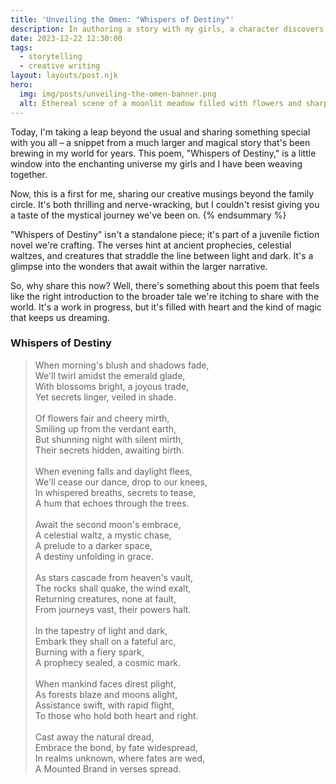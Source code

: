 ```yaml
---
title: 'Unveiling the Omen: "Whispers of Destiny"'
description: In authoring a story with my girls, a character discovers an ancient manuscript. This is a poem found within.
date: 2023-12-22 12:30:00
tags:
  - storytelling
  - creative writing
layout: layouts/post.njk
hero:
  img: img/posts/unveiling-the-omen-banner.png
  alt: Ethereal scene of a moonlit meadow filled with flowers and sharp mountains in the background.
---
```


Today, I'm taking a leap beyond the usual and sharing something special with you all – a snippet from a much larger and magical story that's been brewing in my world for years. This poem, "Whispers of Destiny," is a little window into the enchanting universe my girls and I have been weaving together.

Now, this is a first for me, sharing our creative musings beyond the family circle. It's both thrilling and nerve-wracking, but I couldn't resist giving you a taste of the mystical journey we've been on.
{% endsummary %}

"Whispers of Destiny" isn't a standalone piece; it's part of a juvenile fiction novel we're crafting. The verses hint at ancient prophecies, celestial waltzes, and creatures that straddle the line between light and dark. It's a glimpse into the wonders that await within the larger narrative.

So, why share this now? Well, there's something about this poem that feels like the right introduction to the broader tale we're itching to share with the world. It's a work in progress, but it's filled with heart and the kind of magic that keeps us dreaming.

### Whispers of Destiny 

> When morning's blush and shadows fade,  
> We'll twirl amidst the emerald glade,  
> With blossoms bright, a joyous trade,  
> Yet secrets linger, veiled in shade.  
> <br>
> Of flowers fair and cheery mirth,  
> Smiling up from the verdant earth,  
> But shunning night with silent mirth,  
> Their secrets hidden, awaiting birth.  
> <br>
> When evening falls and daylight flees,  
> We'll cease our dance, drop to our knees,  
> In whispered breaths, secrets to tease,  
> A hum that echoes through the trees.  
> <br>
> Await the second moon's embrace,  
> A celestial waltz, a mystic chase,  
> A prelude to a darker space,  
> A destiny unfolding in grace.  
> <br>
> As stars cascade from heaven's vault,  
> The rocks shall quake, the wind exalt,  
> Returning creatures, none at fault,  
> From journeys vast, their powers halt.  
> <br>
> In the tapestry of light and dark,  
> Embark they shall on a fateful arc,  
> Burning with a fiery spark,  
> A prophecy sealed, a cosmic mark.  
> <br>
> When mankind faces direst plight,  
> As forests blaze and moons alight,  
> Assistance swift, with rapid flight,  
> To those who hold both heart and right.  
> <br>
> Cast away the natural dread,  
> Embrace the bond, by fate widespread,  
> In realms unknown, where fates are wed,  
> A Mounted Brand in verses spread.
